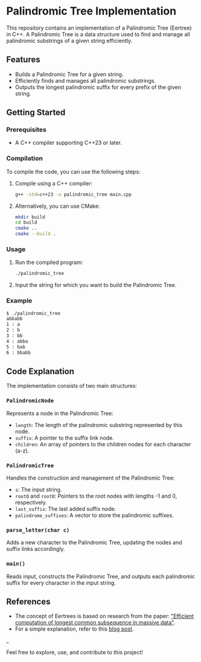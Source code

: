 # Palindromic Tree Implementation

This repository contains an implementation of a Palindromic Tree (Eertree) in C++. A Palindromic Tree is a data
structure used to find and manage all palindromic substrings of a given string efficiently.

## Features

- Builds a Palindromic Tree for a given string.
- Efficiently finds and manages all palindromic substrings.
- Outputs the longest palindromic suffix for every prefix of the given string.

## Getting Started

### Prerequisites

- A C++ compiler supporting C++23 or later.

### Compilation

To compile the code, you can use the following steps:

1. Compile using a C++ compiler:
    ```sh
    g++ -std=c++23 -o palindromic_tree main.cpp
    ```

2. Alternatively, you can use CMake:
    ```sh
    mkdir build
    cd build
    cmake ..
    cmake --build .
    ```

### Usage

1. Run the compiled program:
    ```sh
    ./palindromic_tree
    ```

2. Input the string for which you want to build the Palindromic Tree.

### Example

```sh
$ ./palindromic_tree
abbabb
1 : a
2 : b
3 : bb
4 : abba
5 : bab
6 : bbabb
```

## Code Explanation

The implementation consists of two main structures:

### `PalindromicNode`

Represents a node in the Palindromic Tree:

- `length`: The length of the palindromic substring represented by this node.
- `suffix`: A pointer to the suffix link node.
- `children`: An array of pointers to the children nodes for each character (a-z).

### `PalindromicTree`

Handles the construction and management of the Palindromic Tree:

- `s`: The input string.
- `rootQ` and `root0`: Pointers to the root nodes with lengths -1 and 0, respectively.
- `last_suffix`: The last added suffix node.
- `palindrome_suffixes`: A vector to store the palindromic suffixes.

### `parse_letter(char c)`

Adds a new character to the Palindromic Tree, updating the nodes and suffix links accordingly.

### `main()`

Reads input, constructs the Palindromic Tree, and outputs each palindromic suffix for every character in the input
string.

## References

- The concept of Eertrees is based on research from the
  paper: ["Efficient computation of longest common subsequence in massive data"](https://www.sciencedirect.com/science/article/pii/S0195669817301294).
- For a simple explanation, refer to
  this [blog post](https://web.archive.org/web/20180303234127/http://adilet.org/blog/25-09-14/).

_

Feel free to explore, use, and contribute to this project!